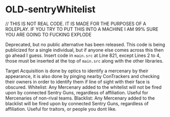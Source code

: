 # OLD-sentryWhitelist
// THIS IS NOT REAL CODE. IT IS MADE FOR THE PURPOSES OF A ROLEPLAY. IF YOU TRY TO PUT THIS INTO A MACHINE I AM 99% SURE YOU ARE GOING TO FUCKING EXPLODE

Deprecated, but no public alternative has been released.
This code is being publicized for a single individual, but if anyone else comes across this then go ahead I guess.
Insert code in `main.src` at Line 821, except Lines 2 to 4, those must be inserted at the top of `main.src` along with the other libraries.

Target Acquisition is done by optics to identify a mercenary by their appearance, it is also done by pinging nearby ConTrackers and checking their owners in order to identify them if line of sight with their face is obscured.
Whitelist: Any Mercenary added to the whitelist will not be fired upon by connected Sentry Guns, regardless of affiliation. Useful for Mercenaries of non-rival teams.
Blacklist: Any Mercenary added to the blacklist will be fired upon by connected Sentry Guns, regardless of affiliation. Useful for traitors, or people you dont like.
